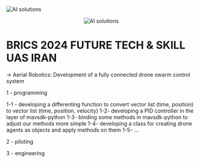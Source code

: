 ![AI solutions](https://github.com/Renaissance11010/brics2024UAS_IRAN/blob/main/Ofogh%20logo.png?raw=true
)
<div align="center">
  <img src="https://github.com/Renaissance11010/brics2024UAS_IRAN/blob/main/Ofogh%20logo.png?raw=true
" alt="AI solutions">
</div>







# BRICS 2024 FUTURE TECH & SKILL UAS  IRAN
-> Aerial Robotics: Development of a fully connected drone swarm control system
 

1 - programming

1-1 - developing a differenting function to convert vector list (time, position) to vector list (time, position, velocity)
1-2- developing a PID controller in the layer of mavsdk-python
1-3- binding some methods in mavsdk-python to adjust our methods more simple
1-4- developing a class for creating drone  agents as objects and apply methods on them
1-5- ...


2 - piloting




3 - engineering



